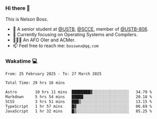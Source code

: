 ### Hi there 👋

<!--
**bosswnx/bosswnx** is a ✨ _special_ ✨ repository because its `README.md` (this file) appears on your GitHub profile.

Here are some ideas to get you started:

- 🔭 I’m currently working on ...
- 🌱 I’m currently learning ...
- 👯 I’m looking to collaborate on ...
- 🤔 I’m looking for help with ...
- 💬 Ask me about ...
- 📫 How to reach me: ...
- 😄 Pronouns: ...
- ⚡ Fun fact: ...
-->

This is Nelson Boss.

- 🏫 A senior student at [@USTB](https://www.ustb.edu.cn/), [@SCCE](https://scce.ustb.edu.cn/), member of [@USTB-806](https://ustb-806.github.io/).
- 🌱 Currently focusing on Operating Systems and Compilers.
- 🧑🏻‍💻 An AFO OIer and ACMer.
- 📫 Feel free to reach me: `bosswnx@qq.com`

### Wakatime 💻

<!--START_SECTION:waka-->

```txt
From: 25 February 2025 - To: 27 March 2025

Total Time: 29 hrs 16 mins

Astro        10 hrs 11 mins  ████████▓░░░░░░░░░░░░░░░░   34.79 %
Markdown     5 hrs 54 mins   █████░░░░░░░░░░░░░░░░░░░░   20.18 %
SCSS         3 hrs 51 mins   ███▒░░░░░░░░░░░░░░░░░░░░░   13.15 %
TypeScript   1 hr 57 mins    █▓░░░░░░░░░░░░░░░░░░░░░░░   06.69 %
JavaScript   1 hr 32 mins    █▒░░░░░░░░░░░░░░░░░░░░░░░   05.25 %
```

<!--END_SECTION:waka-->
